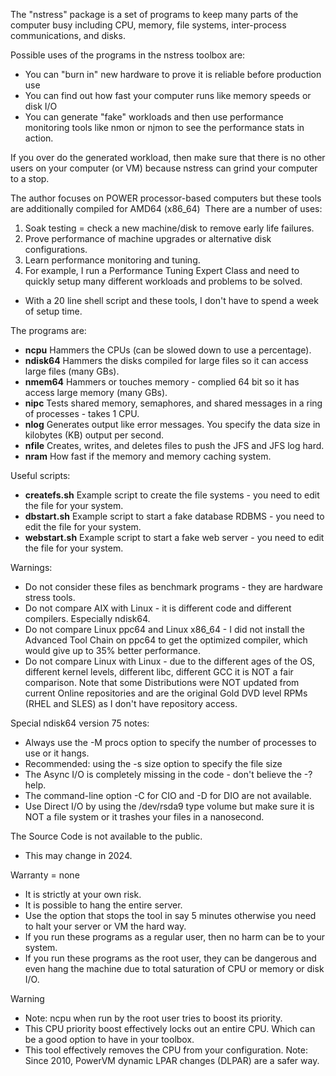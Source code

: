 The "nstress" package is a set of programs to keep many parts of the computer busy including CPU, memory, file systems, inter-process communications, and disks.

Possible uses of the programs in the nstress toolbox are:
 - You can "burn in" new hardware to prove it is reliable before production use
 - You can find out how fast your computer runs like memory speeds or disk I/O
 - You can generate "fake" workloads and then use performance monitoring tools like nmon or njmon to see the performance stats in action.

If you over do the generated workload, then make sure that there is no other users on your computer (or VM) because nstress can grind your computer to a stop.

The author focuses on POWER processor-based computers but these tools are additionally compiled for AMD64 (x86_64)
​
There are a number of uses:

1. Soak testing = check a new machine/disk to remove early life failures.
2. Prove performance of machine upgrades or alternative disk configurations.
3. Learn performance monitoring and tuning.
4. For example, I run a Performance Tuning Expert Class and need to quickly setup many different workloads and problems to be solved. 
 - With a 20 line shell script and these tools, I don't have to spend a week of setup time.

The programs are:
 - **ncpu**	Hammers the CPUs (can be slowed down to use a percentage).
 - **ndisk64**	Hammers the disks compiled for large files so it can access large files (many GBs).
 - **nmem64**	Hammers or touches memory - complied 64 bit so it has access large memory (many GBs).
 - **nipc**	Tests shared memory, semaphores, and shared messages in a ring of processes - takes 1 CPU.
 - **nlog**	Generates output like error messages. You specify the data size in kilobytes (KB) output per second.
 - **nfile**	Creates, writes, and deletes files to push the JFS and JFS log hard.
 - **nram** How fast if the memory and memory caching system.

Useful scripts:
 - **createfs.sh**	Example script to create the file systems - you need to edit the file for your system.
 - **dbstart.sh**	Example script to start a fake database RDBMS - you need to edit the file for your system.
 - **webstart.sh**	Example script to start a fake web server - you need to edit the file for your system.

Warnings:
 - Do not consider these files as benchmark programs - they are hardware stress tools.
 - Do not compare AIX with Linux - it is different code and different compilers. Especially ndisk64.
 - Do not compare Linux ppc64 and Linux x86_64 - I did not install the Advanced Tool Chain on ppc64 to get the optimized compiler, which would give up to 35% better performance.
 - Do not compare Linux with Linux - due to the different ages of the OS, different kernel levels, different libc, different GCC it is NOT a fair comparison. Note that some Distributions were NOT updated from current Online repositories and are the original Gold DVD level RPMs (RHEL and SLES) as I don't have repository access.

Special ndisk64 version 75 notes:
 - Always use the -M procs option to specify the number of processes to use or it hangs.
 - Recommended: using the -s size option to specify the file size
 - The Async I/O is completely missing in the code - don't believe the -? help.
 - The command-line option -C for CIO and -D for DIO are not available. 
 - Use Direct I/O by using the /dev/rsda9 type volume but make sure it is NOT a file system or it trashes your files in a nanosecond.

The Source Code is not available to the public.
 - This may change in 2024.

Warranty = none
 - It is strictly at your own risk.
 - It is possible to hang the entire server.
 - Use the option that stops the tool in say 5 minutes otherwise you need to halt your server or VM the hard way.
 - If you run these programs as a regular user, then no harm can be to your system.
 - If you run these programs as the root user, they can be dangerous and even hang the machine due to total saturation of CPU or memory or disk I/O.

Warning
 - Note: ncpu when run by the root user tries to boost its priority.
 - This CPU priority boost effectively locks out an entire CPU. Which can be a good option to have in your toolbox.  
 - This tool effectively removes the CPU from your configuration. Note: Since 2010, PowerVM dynamic LPAR changes (DLPAR) are a safer way.
